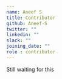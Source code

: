 ```yaml
---
name: Aneef S
title: Contributor
github: Aneef-S
twitter: ""
linkedin: ""
slack: ""
joining_date: ""
role : contributor
---
```


Still waiting for this
